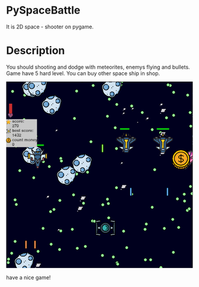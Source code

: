 # PySpaceBattle
It is 2D space - shooter on pygame.
# Description
You should shooting and dodge with meteorites, enemys flying and bullets.
Game have 5 hard level.
You can buy other space ship in shop.

![alt text](image.png)

have a nice game!
